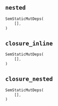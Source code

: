 ## `nested`

```rust
SemStaticMutDeps(
    [],
)
```

## `closure_inline`

```rust
SemStaticMutDeps(
    [],
)
```

## `closure_nested`

```rust
SemStaticMutDeps(
    [],
)
```
